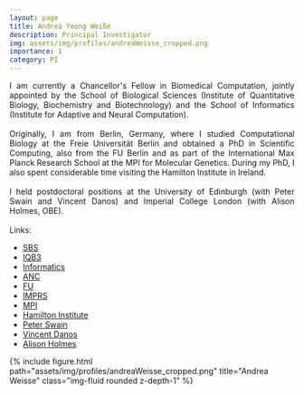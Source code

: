 ```yaml
---
layout: page
title: Andrea Yeong Weiße
description: Principal Investigator
img: assets/img/profiles/andreaWeisse_cropped.png
importance: 1
category: PI
---
```



<div class="row">
    <div class="col-sm mt-3 mt-md-0">
        <p style="text-align: justify">
        I am currently a Chancellor's Fellow in Biomedical Computation, jointly appointed by the School of Biological Sciences (Institute of Quantitative Biology, Biochemistry and Biotechnology) and the School of Informatics (Institute for Adaptive and Neural Computation). <br> <br>
        Originally, I am from Berlin, Germany, where I studied Computational Biology at the Freie Universität Berlin and obtained a PhD in Scientific Computing, also from the FU Berlin and as part of the International Max Planck Research School at the MPI for Molecular Genetics. During my PhD, I also spent considerable time visiting the Hamilton Institute in Ireland. <br> <br>
        I held postdoctoral positions at the University of Edinburgh (with Peter Swain and Vincent Danos) and Imperial College London (with Alison Holmes, OBE). <br> <br>
        Links: 
        <ul>
          <li> <a href="https://www.ed.ac.uk/biology">SBS</a> </li>
          <li> <a href="https://www.ed.ac.uk/biology/quantitative-biology-biochemistry-biotechnology">IQB3</a> </li>
          <li> <a href="https://www.ed.ac.uk/informatics/">Informatics</a> </li>
          <li> <a href="https://web.inf.ed.ac.uk/anc">ANC</a> </li>
          <li> <a href="https://www.fu-berlin.de/">FU</a> </li>
          <li> <a href="https://www.molgen.mpg.de/IMPRS">IMPRS</a> </li>
          <li> <a href="https://www.molgen.mpg.de/2168/en">MPI</a> </li>
          <li> <a href="https://www.maynoothuniversity.ie/hamilton">Hamilton Institute</a> </li>
          <li> <a href="https://swainlab.bio.ed.ac.uk/index.html">Peter Swain</a> </li>
          <li> <a href="https://homepages.inf.ed.ac.uk/vdanos/home_page.html">Vincent Danos</a> </li>
          <li> <a href="https://www.imperial.ac.uk/people/alison.holmes">Alison Holmes</a> </li>
        </ul>
        </p>
    </div>
    <div class="col-sm mt-3 mt-md-0">
        {% include figure.html path="assets/img/profiles/andreaWeisse_cropped.png" title="Andrea Weisse" class="img-fluid rounded z-depth-1" %}
    </div>
</div>